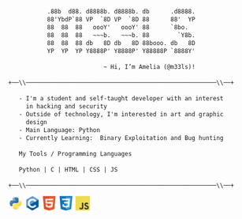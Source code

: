 ```                                                               
           .88b  d88. d8888b. d8888b. db      .d8888.          
           88'YbdP`88 VP  `8D VP  `8D 88      88'  YP          
           88  88  88   oooY'   oooY' 88      `8bo.            
           88  88  88   ~~~b.   ~~~b. 88        `Y8b.          
           88  88  88 db   8D db   8D 88booo. db   8D          
           YP  YP  YP Y8888P' Y8888P' Y88888P `8888Y'          
                                                               
                           ~ Hi, I’m Amelia (@m33ls)!          

+──\\──────────────────────────────────────────────────────\\──+ 
                                                               
   - I'm a student and self-taught developer with an interest  
     in hacking and security                                   
   - Outside of technology, I'm interested in art and graphic  
     design                                                    
   - Main Language: Python                                     
   - Currently Learning:  Binary Exploitation and Bug hunting  
                                                               
   My Tools / Programming Languages                            
                                                               
   Python | C | HTML | CSS | JS                                
                                                               
+──\\──────────────────────────────────────────────────────\\──+
```
  
<div>
<img src="https://github.com/devicons/devicon/blob/master/icons/python/python-original.svg" title="Python" alt="Python" width="30" height="30"/>
<img src="https://github.com/devicons/devicon/blob/master/icons/c/c-original.svg" title="C" alt="C" width="30" height="30"/>
<img src="https://github.com/devicons/devicon/blob/master/icons/html5/html5-original.svg" title="HTML" alt="HTML" width="30" height="30"/>
<img src="https://github.com/devicons/devicon/blob/master/icons/css3/css3-original.svg" title="CSS" alt="CSS" width="30" height="30"/>
<img src="https://github.com/devicons/devicon/blob/master/icons/javascript/javascript-original.svg" title="JavaScripf" alt="JavaScript" width="30" height="30"/>
</div>
